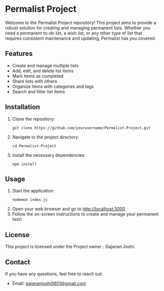 <h1>Permalist Project</h1>

<p>Welcome to the Permalist Project repository! This project aims to provide a robust solution for creating and managing permanent lists. Whether you need a permanent to-do list, a wish list, or any other type of list that requires consistent maintenance and updating, Permalist has you covered.</p>

<h2>Features</h2>
<ul>
    <li>Create and manage multiple lists</li>
    <li>Add, edit, and delete list items</li>
    <li>Mark items as completed</li>
    <li>Share lists with others</li>
    <li>Organize items with categories and tags</li>
    <li>Search and filter list items</li>
</ul>

<h2>Installation</h2>
<ol>
    <li>Clone the repository:
        <pre><code>git clone https://github.com/yourusername/Permalist-Project.git</code></pre>
    </li>
    <li>Navigate to the project directory:
        <pre><code>cd Permalist-Project</code></pre>
    </li>
    <li>Install the necessary dependencies:
        <pre><code>npm install</code></pre>
    </li>
</ol>

<h2>Usage</h2>
<ol>
    <li>Start the application:
        <pre><code>nodemon index.js</code></pre>
    </li>
    <li>Open your web browser and go to <a href="http://localhost:3000">http://localhost:3000</a></li>
    <li>Follow the on-screen instructions to create and manage your permanent lists!</li>
</ol>

<h2>License</h2>
<p>This project is licensed under the Project owner : Gajanan Joshi.</p>

<h2>Contact</h2>
<p>If you have any questions, feel free to reach out:</p>
<ul>
    <li>Email: <a href="mailto:gajananjoshi0601@gmail.com">gajananjoshi0601@gmail.com</a></li>
</ul>

</body>
</html>
